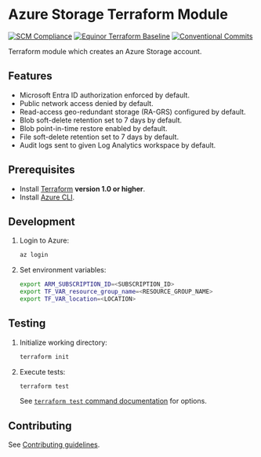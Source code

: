 # Azure Storage Terraform Module

[![SCM Compliance](https://scm-compliance-api.radix.equinor.com/repos/equinor/terraform-azurerm-storage/badge)](https://scm-compliance-api.radix.equinor.com/repos/equinor/terraform-azurerm-storage/badge)
[![Equinor Terraform Baseline](https://img.shields.io/badge/Equinor%20Terraform%20Baseline-1.0.0-blueviolet)](https://github.com/equinor/terraform-baseline)
[![Conventional Commits](https://img.shields.io/badge/Conventional%20Commits-1.0.0-yellow.svg)](https://conventionalcommits.org)

Terraform module which creates an Azure Storage account.

## Features

- Microsoft Entra ID authorization enforced by default.
- Public network access denied by default.
- Read-access geo-redundant storage (RA-GRS) configured by default.
- Blob soft-delete retention set to 7 days by default.
- Blob point-in-time restore enabled by default.
- File soft-delete retention set to 7 days by default.
- Audit logs sent to given Log Analytics workspace by default.

## Prerequisites

- Install [Terraform](https://developer.hashicorp.com/terraform/install) **version 1.0 or higher**.
- Install [Azure CLI](https://learn.microsoft.com/en-us/cli/azure/install-azure-cli).

## Development

1. Login to Azure:

    ```bash
    az login
    ```

1. Set environment variables:

    ```bash
    export ARM_SUBSCRIPTION_ID=<SUBSCRIPTION_ID>
    export TF_VAR_resource_group_name=<RESOURCE_GROUP_NAME>
    export TF_VAR_location=<LOCATION>
    ```

## Testing

1. Initialize working directory:

    ```bash
    terraform init
    ```

1. Execute tests:

    ```bash
    terraform test
    ```

    See [`terraform test` command documentation](https://developer.hashicorp.com/terraform/cli/commands/test) for options.

## Contributing

See [Contributing guidelines](https://github.com/equinor/terraform-baseline/blob/main/CONTRIBUTING.md).
